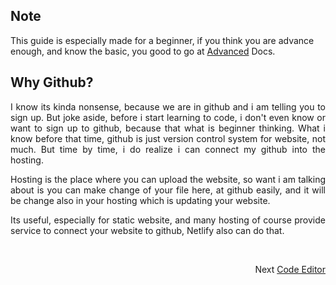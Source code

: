 ## Note

This guide is especially made for a beginner, if you think you are advance enough, 
and know the basic, you good to go at <a href="https://github.com/Nemure231/portare/blob/main/docs/ADVANCED.md">Advanced</a> Docs.


## Why Github?

<p align="justify">
I know its kinda nonsense, because we are in github and i am telling you to sign up. But joke aside, before i start learning to code, i don't even 
know or want to sign up to github, because that what is beginner thinking. What i know before that time, github is just version control system for website,
not much. But time by time, i do realize i can connect my github into the hosting.
</p>

<p align="justify">
Hosting is the place where you can upload the website, so want i am talking about is you can make change of your file here, at github easily, and 
it will be change also in your hosting which is updating your website.
</p>

<p align="justify">
Its useful, especially for static website, and many hosting of course provide service to connect your website to github, 
Netlify also can do that.
</p>

<br>
<p align="right">Next
  <a align="right" href="https://github.com/Nemure231/portare/blob/main/docs/CODE_EDITOR.md">
    Code Editor
  </a>
</p>